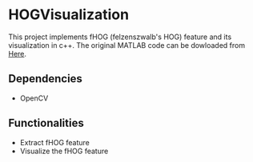 # HOGVisualization
This project implements fHOG (felzenszwalb's HOG) feature and its visualization in c++. The original MATLAB code can be dowloaded
from [Here](http://people.cs.uchicago.edu/~rbg/latent-release5/).

## Dependencies
 - OpenCV
 
## Functionalities
 - Extract fHOG feature
 - Visualize the fHOG feature
